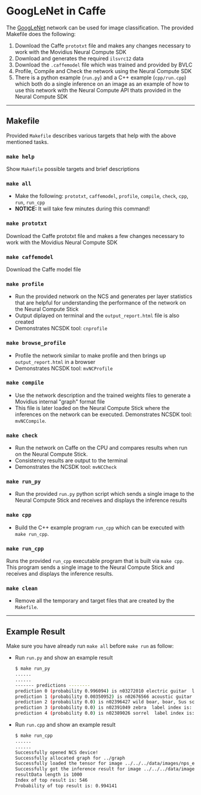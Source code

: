 # GoogLeNet in Caffe

The [GoogLeNet](https://github.com/BVLC/caffe/tree/master/models/bvlc_googlenet) network can be used for image classification. The provided Makefile does the following:
1. Download the Caffe `prototxt` file and makes any changes necessary to work with the Movidius Neural Compute SDK
2. Download and generates the required `ilsvrc12` data
3. Download the `.caffemodel` file which was trained and provided by BVLC
3. Profile, Compile and Check the network using the Neural Compute SDK
4. There is a python example (`run.py`) and a C++ example (`cpp/run.cpp`) which both do a single inference on an image as an example of how to use this network with the Neural Compute API thats provided in the Neural Compute SDK

---
## Makefile

Provided `Makefile` describes various targets that help with the above mentioned tasks.

### `make help`

Show `Makefile` possible targets and brief descriptions

### `make all`

* Make the following: `prototxt`, `caffemodel`, `profile`, `compile`, `check`, `cpp`, `run`, `run_cpp`
* **NOTICE:** It will take few minutes during this command!

### `make prototxt`

Download the Caffe prototxt file and makes a few changes necessary to work with the Movidius Neural Compute SDK

### `make caffemodel`

Download the Caffe model file

### `make profile`

* Run the provided network on the NCS and generates per layer statistics that are helpful for understanding the performance of the network on the Neural Compute Stick
* Output diplayed on terminal and the `output_report.html` file is also created
* Demonstrates NCSDK tool: `cnprofile`

### `make browse_profile`

* Profile the network similar to make profile and then brings up `output_report.html` in a browser
* Demonstrates NCSDK tool: `mvNCProfile`

### `make compile`

* Use the network description and the trained weights files to generate a Movidius internal "graph" format file
* This file is later loaded on the Neural Compute Stick where the inferences on the network can be executed. Demonstrates NCSDK tool: `mvNCCompile`.

### `make check`

* Run the network on Caffe on the CPU and compares results when run on the Neural Compute Stick. 
* Consistency results are output to the terminal
* Demonstrates the NCSDK tool: `mvNCCheck`

### `make run_py`

* Run the provided `run.py` python script which sends a single image to the Neural Compute Stick and receives and displays the inference results

### `make cpp`

* Build the C++ example program `run_cpp` which can be executed with `make run_cpp`.

### `make run_cpp`

Runs the provided `run_cpp` executable program that is built via `make cpp`. This program sends a single image to the Neural Compute Stick and receives and displays the inference results.

### `make clean`

* Remove all the temporary and target files that are created by the `Makefile`.

---
## Example Result

Make sure you have already run `make all` before `make run` as follow:

* Run `run.py` and show an example result
    ```bash
    $ make run_py
    ......
    ......
    ------- predictions --------
    prediction 0 (probability 0.996094) is n03272010 electric guitar  label index is: 546
    prediction 1 (probability 0.00350952) is n02676566 acoustic guitar  label index is: 402
    prediction 2 (probability 0.0) is n02396427 wild boar, boar, Sus scrofa  label index is: 342
    prediction 3 (probability 0.0) is n02391049 zebra  label index is: 340
    prediction 4 (probability 0.0) is n02389026 sorrel  label index is: 339
    ```
* Run `run.cpp` and show an example result
    ```bash
    $ make run_cpp
    ......
    ......
    Successfully opened NCS device!
    Successfully allocated graph for ../graph
    Successfully loaded the tensor for image ../../../data/images/nps_electric_guitar.png
    Successfully got the inference result for image ../../../data/images/nps_electric_guitar.png
    resultData length is 1000 
    Index of top result is: 546
    Probability of top result is: 0.994141
    ```
